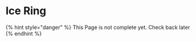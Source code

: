# Ice Ring

{% hint style="danger" %}
This Page is not complete yet. Check back later
{% endhint %}

